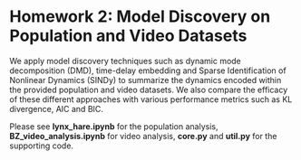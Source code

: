 # Homework 2: Model Discovery on Population and Video Datasets
We apply model discovery techniques such as dynamic mode decomposition (DMD), time-delay embedding and Sparse Identification of   Nonlinear Dynamics (SINDy) to summarize the dynamics encoded within the provided population and video datasets. We also compare the efficacy of these different approaches with various performance metrics such as KL divergence, AIC and BIC.

Please see **lynx_hare.ipynb** for the population analysis, **BZ_video_analysis.ipynb** for video analysis, **core.py** and **util.py** for the supporting code.